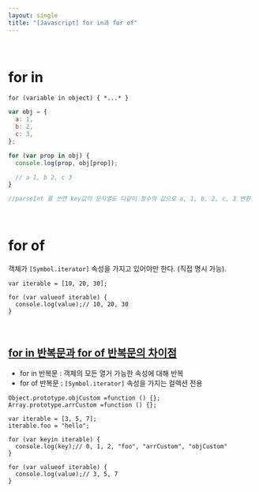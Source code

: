 ```yaml
---
layout: single
title: "[Javascript] for in과 for of"
---
```


<br />

# for in

`for (variable in object) { *...* }`

```jsx
var obj = {
  a: 1,
  b: 2,
  c: 3,
};

for (var prop in obj) {
  console.log(prop, obj[prop]);

  // a 1, b 2, c 3
}

//parseInt 를 쓰면 key값의 문자열도 다같이 정수의 값으로 a, 1, b, 2, c, 3 변환
```

<br />

# for of

객체가 `[Symbol.iterator]` 속성을 가지고 있어야만 한다. (직접 명시 가능).

```
var iterable = [10, 20, 30];

for (var valueof iterable) {
  console.log(value);// 10, 20, 30
}
```

<br>

## <u>for in 반복문과 for of 반복문의 차이점</u>

- for in 반복문 : 객체의 모든 열거 가능한 속성에 대해 반복
- for of 반복문 : `[Symbol.iterator]` 속성을 가지는 컬렉션 전용

```
Object.prototype.objCustom =function () {};
Array.prototype.arrCustom =function () {};

var iterable = [3, 5, 7];
iterable.foo = "hello";

for (var keyin iterable) {
  console.log(key);// 0, 1, 2, "foo", "arrCustom", "objCustom"
}

for (var valueof iterable) {
  console.log(value);// 3, 5, 7
}
```
